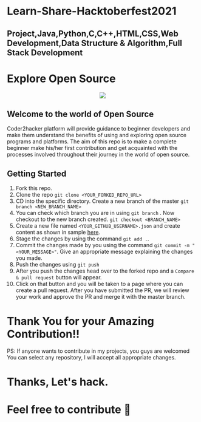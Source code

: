 # Learn-Share-Hacktoberfest2021
## Project,Java,Python,C,C++,HTML,CSS,Web Development,Data Structure & Algorithm,Full Stack Development
# Explore Open Source

<p align="center">
  <img src="https://hacktoberfest.digitalocean.com/_nuxt/img/logo-hacktoberfest-full.f42e3b1.svg" />
</p>

## Welcome to the world of Open Source

Coder2hacker platform will provide guidance to beginner developers and make them understand the benefits of using and exploring open source programs and platforms. The aim of this repo is to make a complete beginner make his/her first contribution and get acquainted with the processes involved throughout their journey in the world of open source.

## Getting Started

1. Fork this repo.
1. Clone the repo
```git clone <YOUR_FORKED_REPO_URL>```
1. CD into the specific directory. Create a new branch of the master ```git branch <NEW_BRANCH_NAME>```
1. You can check which branch you are in using ```git branch``` . Now checkout to the new branch created.
```git checkout <BRANCH_NAME>```
1. Create a new file named ```<YOUR_GITHUB_USERNAME>.json``` and create content as shown in sample [here](https://github.com/coder2hacker/Explore-open-source/blob/main/contributor.json).
1. Stage the changes by using the command ```git add .```.
1. Commit the changes made by you using the command ```git commit -m "<YOUR_MESSAGE>"```. Give an appropriate message explaining the changes you made.
1. Push the changes using ```git push```
1. After you push the changes head over to the forked repo and a ```Compare & pull request``` button will appear. 
1. Click on that button and you will be taken to a page where you can create a pull request. After you have submitted the PR, we will review your work and approve the PR and merge it with the master branch.



# Thank You for your Amazing Contribution!!

PS: If anyone wants to contribute in my projects, you guys are welcomed You can select any repository, I will accept all appropriate changes.

# Thanks, Let's hack.

# Feel free to contribute 🚀
